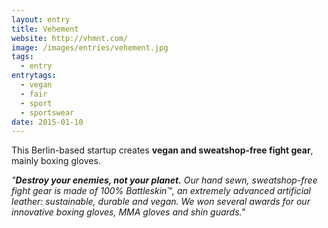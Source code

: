 ```yaml
---
layout: entry
title: Vehement
website: http://vhmnt.com/
image: /images/entries/vehement.jpg
tags:
  - entry
entrytags:
  - vegan
  - fair
  - sport
  - sportswear
date: 2015-01-10
---
```


This Berlin-based startup creates **vegan and sweatshop-free fight gear**, mainly boxing gloves.

*"**Destroy your enemies, not your planet.**
Our hand sewn, sweatshop-free fight gear is made of 100% Battleskin™, an extremely advanced artificial leather: sustainable, durable and vegan. We won several awards for our innovative boxing gloves, MMA gloves and shin guards."*